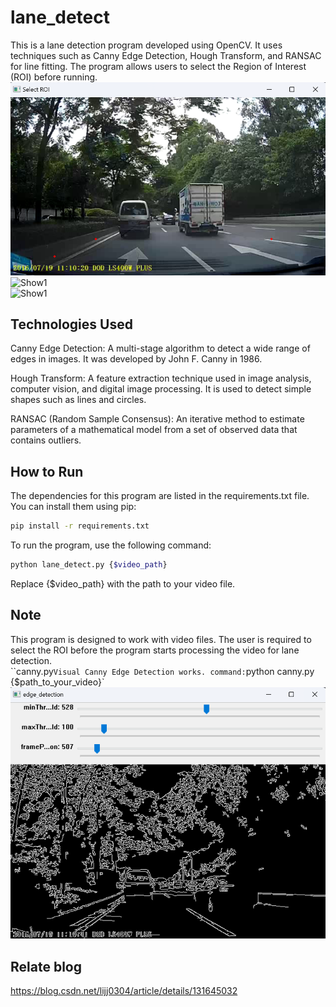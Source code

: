 # lane_detect
This is a lane detection program developed using OpenCV. It uses techniques such as Canny Edge Detection, Hough Transform, and RANSAC for line fitting. The program allows users to select the Region of Interest (ROI) before running.  
![select roi](./display/roi.png)  
![Show1](./display/show1.gif)  
![Show1](./display/show2.gif)  

## Technologies Used

Canny Edge Detection: A multi-stage algorithm to detect a wide range of edges in images. It was developed by John F. Canny in 1986.  

Hough Transform: A feature extraction technique used in image analysis, computer vision, and digital image processing. It is used to detect simple shapes such as lines and circles.  

RANSAC (Random Sample Consensus): An iterative method to estimate parameters of a mathematical model from a set of observed data that contains outliers.  

## How to Run
The dependencies for this program are listed in the requirements.txt file. You can install them using pip:
```bash
pip install -r requirements.txt
```

To run the program, use the following command:
```bash
python lane_detect.py {$video_path}
```
Replace {$video_path} with the path to your video file.

## Note
This program is designed to work with video files. The user is required to select the ROI before the program starts processing the video for lane detection.  
``canny.py` Visual Canny Edge Detection works. command: `python canny.py {$path_to_your_video}`
![canny work](./display/canny.png)

## Relate blog
<https://blog.csdn.net/lijj0304/article/details/131645032>